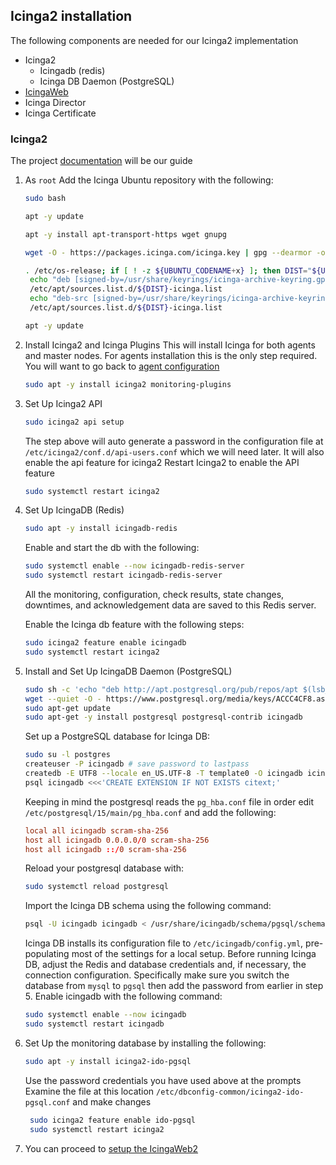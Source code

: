 ## Icinga2 installation

The following components are needed for our Icinga2 implementation

  * Icinga2
    * Icingadb (redis)
    * Icinga DB Daemon (PostgreSQL)
  * [IcingaWeb](icinga2_web.md)
  * Icinga Director
  * Icinga Certificate

### Icinga2

The project [documentation](https://icinga.com/docs/icinga-2/latest/doc/02-installation/02-Ubuntu/) will be our guide

 1. As `root` Add the Icinga Ubuntu repository with the following:
    ```bash
    sudo bash

    apt -y update

    apt -y install apt-transport-https wget gnupg

    wget -O - https://packages.icinga.com/icinga.key | gpg --dearmor -o /usr/share/keyrings/icinga-archive-keyring.gpg

    . /etc/os-release; if [ ! -z ${UBUNTU_CODENAME+x} ]; then DIST="${UBUNTU_CODENAME}"; else DIST="$(lsb_release -c| awk '{print $2}')"; fi; \
     echo "deb [signed-by=/usr/share/keyrings/icinga-archive-keyring.gpg] https://packages.icinga.com/ubuntu icinga-${DIST} main" > \
     /etc/apt/sources.list.d/${DIST}-icinga.list
     echo "deb-src [signed-by=/usr/share/keyrings/icinga-archive-keyring.gpg] https://packages.icinga.com/ubuntu icinga-${DIST} main" >> \
     /etc/apt/sources.list.d/${DIST}-icinga.list

    apt -y update
    ```
2. Install Icinga2 and Icinga Plugins
   This will install Icinga for both agents and master nodes. For agents installation this is the only step required. You will want to go back to [agent configuration](icinga2_agents.md)
   ```bash
   sudo apt -y install icinga2 monitoring-plugins
   ```
 3. Set Up Icinga2 API
    ```bash
    sudo icinga2 api setup
    ```
    The step above will auto generate a password in the configuration file at `/etc/icinga2/conf.d/api-users.conf` which we will need later. It will also enable the api feature for icinga2
    Restart Icinga2 to enable the API feature
    ```bash
    sudo systemctl restart icinga2
    ```
  4. Set Up IcingaDB (Redis)
     ```bash
     sudo apt -y install icingadb-redis
     ```
     Enable and start the db with the following:
     ```bash
     sudo systemctl enable --now icingadb-redis-server
     sudo systemctl restart icingadb-redis-server
     ```
     All the monitoring, configuration, check results, state changes, downtimes, and acknowledgement data are saved to this Redis server.

     Enable the Icinga db feature with the following steps:
     ```bash
     sudo icinga2 feature enable icingadb
     sudo systemctl restart icinga2
     ```

   5. Install and Set Up IcingaDB Daemon (PostgreSQL)
      ```bash
      sudo sh -c 'echo "deb http://apt.postgresql.org/pub/repos/apt $(lsb_release -cs)-pgdg main" > /etc/apt/sources.list.d/pgdg.list'  
      wget --quiet -O - https://www.postgresql.org/media/keys/ACCC4CF8.asc |    sudo apt-key add -  
      sudo apt-get update  
      sudo apt-get -y install postgresql postgresql-contrib icingadb
      ```
      Set up a PostgreSQL database for Icinga DB:
      ```bash
      sudo su -l postgres
      createuser -P icingadb # save password to lastpass
      createdb -E UTF8 --locale en_US.UTF-8 -T template0 -O icingadb icingadb
      psql icingadb <<<'CREATE EXTENSION IF NOT EXISTS citext;'
      ```
      Keeping in mind the postgresql reads the `pg_hba.conf` file in order edit `/etc/postgresql/15/main/pg_hba.conf` and add the following:

      ```conf
      local all icingadb scram-sha-256 
      host all icingadb 0.0.0.0/0 scram-sha-256 
      host all icingadb ::/0 scram-sha-256
      ```
      Reload your postgresql database with:

      ```bash
      sudo systemctl reload postgresql
      ```
      Import the Icinga DB schema using the following command:

      ```bash
      psql -U icingadb icingadb < /usr/share/icingadb/schema/pgsql/schema.sql
      ```

      Icinga DB installs its configuration file to `/etc/icingadb/config.yml`, pre-populating most of the settings for a local setup. Before running Icinga DB, adjust the Redis and database credentials and, if necessary, the connection configuration. Specifically make sure you switch the database from `mysql` to `pgsql` then add the password from earlier in step 5. 
      Enable icingadb with the following command:
      ```bash
      sudo systemctl enable --now icingadb
      sudo systemctl restart icingadb
      ````

   6. Set Up the monitoring database by installing the following:
      ```bash
      sudo apt -y install icinga2-ido-pgsql
      ```
      Use the password credentials you have used above at the prompts
      Examine the file at this location `/etc/dbconfig-common/icinga2-ido-pgsql.conf` and make changes
      ```bash
       sudo icinga2 feature enable ido-pgsql
       sudo systemctl restart icinga2
       ```

   7. You can proceed to [setup the IcingaWeb2](icinga2_web.md)
